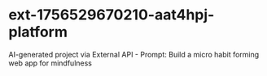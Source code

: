 # ext-1756529670210-aat4hpj-platform
AI-generated project via External API - Prompt: Build a micro habit forming web app for mindfulness
